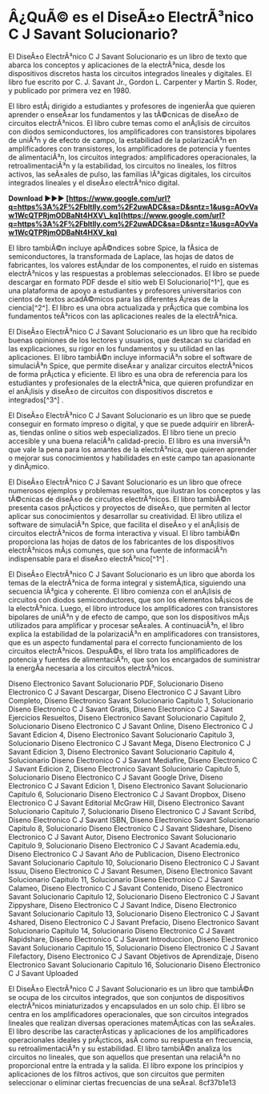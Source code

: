 
 
# Â¿QuÃ© es el DiseÃ±o ElectrÃ³nico C J Savant Solucionario?
 
El DiseÃ±o ElectrÃ³nico C J Savant Solucionario es un libro de texto que abarca los conceptos y aplicaciones de la electrÃ³nica, desde los dispositivos discretos hasta los circuitos integrados lineales y digitales. El libro fue escrito por C. J. Savant Jr., Gordon L. Carpenter y Martin S. Roder, y publicado por primera vez en 1980.
 
El libro estÃ¡ dirigido a estudiantes y profesores de ingenierÃ­a que quieren aprender o enseÃ±ar los fundamentos y las tÃ©cnicas de diseÃ±o de circuitos electrÃ³nicos. El libro cubre temas como el anÃ¡lisis de circuitos con diodos semiconductores, los amplificadores con transistores bipolares de uniÃ³n y de efecto de campo, la estabilidad de la polarizaciÃ³n en amplificadores con transistores, los amplificadores de potencia y fuentes de alimentaciÃ³n, los circuitos integrados: amplificadores operacionales, la retroalimentaciÃ³n y la estabilidad, los circuitos no lineales, los filtros activos, las seÃ±ales de pulso, las familias lÃ³gicas digitales, los circuitos integrados lineales y el diseÃ±o electrÃ³nico digital.
 
**Download ►►► [https://www.google.com/url?q=https%3A%2F%2Fbltlly.com%2F2uwADC&sa=D&sntz=1&usg=AOvVaw1WcQTPRjmODBaNt4HXV\_kq](https://www.google.com/url?q=https%3A%2F%2Fbltlly.com%2F2uwADC&sa=D&sntz=1&usg=AOvVaw1WcQTPRjmODBaNt4HXV_kq)**


 
El libro tambiÃ©n incluye apÃ©ndices sobre Spice, la fÃ­sica de semiconductores, la transformada de Laplace, las hojas de datos de fabricantes, los valores estÃ¡ndar de los componentes, el ruido en sistemas electrÃ³nicos y las respuestas a problemas seleccionados. El libro se puede descargar en formato PDF desde el sitio web El Solucionario[^1^], que es una plataforma de apoyo a estudiantes y profesores universitarios con cientos de textos acadÃ©micos para las diferentes Ã¡reas de la ciencia[^2^]. El libro es una obra actualizada y prÃ¡ctica que combina los fundamentos teÃ³ricos con las aplicaciones reales de la electrÃ³nica.
  
El DiseÃ±o ElectrÃ³nico C J Savant Solucionario es un libro que ha recibido buenas opiniones de los lectores y usuarios, que destacan su claridad en las explicaciones, su rigor en los fundamentos y su utilidad en las aplicaciones. El libro tambiÃ©n incluye informaciÃ³n sobre el software de simulaciÃ³n Spice, que permite diseÃ±ar y analizar circuitos electrÃ³nicos de forma prÃ¡ctica y eficiente. El libro es una obra de referencia para los estudiantes y profesionales de la electrÃ³nica, que quieren profundizar en el anÃ¡lisis y diseÃ±o de circuitos con dispositivos discretos e integrados[^3^] .
 
El DiseÃ±o ElectrÃ³nico C J Savant Solucionario es un libro que se puede conseguir en formato impreso o digital, y que se puede adquirir en librerÃ­as, tiendas online o sitios web especializados. El libro tiene un precio accesible y una buena relaciÃ³n calidad-precio. El libro es una inversiÃ³n que vale la pena para los amantes de la electrÃ³nica, que quieren aprender o mejorar sus conocimientos y habilidades en este campo tan apasionante y dinÃ¡mico.
  
El DiseÃ±o ElectrÃ³nico C J Savant Solucionario es un libro que ofrece numerosos ejemplos y problemas resueltos, que ilustran los conceptos y las tÃ©cnicas de diseÃ±o de circuitos electrÃ³nicos. El libro tambiÃ©n presenta casos prÃ¡cticos y proyectos de diseÃ±o, que permiten al lector aplicar sus conocimientos y desarrollar su creatividad. El libro utiliza el software de simulaciÃ³n Spice, que facilita el diseÃ±o y el anÃ¡lisis de circuitos electrÃ³nicos de forma interactiva y visual. El libro tambiÃ©n proporciona las hojas de datos de los fabricantes de los dispositivos electrÃ³nicos mÃ¡s comunes, que son una fuente de informaciÃ³n indispensable para el diseÃ±o electrÃ³nico[^1^] .
 
El DiseÃ±o ElectrÃ³nico C J Savant Solucionario es un libro que aborda los temas de la electrÃ³nica de forma integral y sistemÃ¡tica, siguiendo una secuencia lÃ³gica y coherente. El libro comienza con el anÃ¡lisis de circuitos con diodos semiconductores, que son los elementos bÃ¡sicos de la electrÃ³nica. Luego, el libro introduce los amplificadores con transistores bipolares de uniÃ³n y de efecto de campo, que son los dispositivos mÃ¡s utilizados para amplificar y procesar seÃ±ales. A continuaciÃ³n, el libro explica la estabilidad de la polarizaciÃ³n en amplificadores con transistores, que es un aspecto fundamental para el correcto funcionamiento de los circuitos electrÃ³nicos. DespuÃ©s, el libro trata los amplificadores de potencia y fuentes de alimentaciÃ³n, que son los encargados de suministrar la energÃ­a necesaria a los circuitos electrÃ³nicos.
 
Diseno Electronico Savant Solucionario PDF,  Solucionario Diseno Electronico C J Savant Descargar,  Diseno Electronico C J Savant Libro Completo,  Diseno Electronico Savant Solucionario Capitulo 1,  Solucionario Diseno Electronico C J Savant Gratis,  Diseno Electronico C J Savant Ejercicios Resueltos,  Diseno Electronico Savant Solucionario Capitulo 2,  Solucionario Diseno Electronico C J Savant Online,  Diseno Electronico C J Savant Edicion 4,  Diseno Electronico Savant Solucionario Capitulo 3,  Solucionario Diseno Electronico C J Savant Mega,  Diseno Electronico C J Savant Edicion 3,  Diseno Electronico Savant Solucionario Capitulo 4,  Solucionario Diseno Electronico C J Savant Mediafire,  Diseno Electronico C J Savant Edicion 2,  Diseno Electronico Savant Solucionario Capitulo 5,  Solucionario Diseno Electronico C J Savant Google Drive,  Diseno Electronico C J Savant Edicion 1,  Diseno Electronico Savant Solucionario Capitulo 6,  Solucionario Diseno Electronico C J Savant Dropbox,  Diseno Electronico C J Savant Editorial McGraw Hill,  Diseno Electronico Savant Solucionario Capitulo 7,  Solucionario Diseno Electronico C J Savant Scribd,  Diseno Electronico C J Savant ISBN,  Diseno Electronico Savant Solucionario Capitulo 8,  Solucionario Diseno Electronico C J Savant Slideshare,  Diseno Electronico C J Savant Autor,  Diseno Electronico Savant Solucionario Capitulo 9,  Solucionario Diseno Electronico C J Savant Academia.edu,  Diseno Electronico C J Savant Año de Publicacion,  Diseno Electronico Savant Solucionario Capitulo 10,  Solucionario Diseno Electronico C J Savant Issuu,  Diseno Electronico C J Savant Resumen,  Diseno Electronico Savant Solucionario Capitulo 11,  Solucionario Diseno Electronico C J Savant Calameo,  Diseno Electronico C J Savant Contenido,  Diseno Electronico Savant Solucionario Capitulo 12,  Solucionario Diseno Electronico C J Savant Zippyshare,  Diseno Electronico C J Savant Indice,  Diseno Electronico Savant Solucionario Capitulo 13,  Solucionario Diseno Electronico C J Savant 4shared,  Diseno Electronico C J Savant Prefacio,  Diseno Electronico Savant Solucionario Capitulo 14,  Solucionario Diseno Electronico C J Savant Rapidshare,  Diseno Electronico C J Savant Introduccion,  Diseno Electronico Savant Solucionario Capitulo 15,  Solucionario Diseno Electronico C J Savant Filefactory,  Diseno Electronico C J Savant Objetivos de Aprendizaje,  Diseno Electronico Savant Solucionario Capitulo 16,  Solucionario Diseno Electronico C J Savant Uploaded
 
El DiseÃ±o ElectrÃ³nico C J Savant Solucionario es un libro que tambiÃ©n se ocupa de los circuitos integrados, que son conjuntos de dispositivos electrÃ³nicos miniaturizados y encapsulados en un solo chip. El libro se centra en los amplificadores operacionales, que son circuitos integrados lineales que realizan diversas operaciones matemÃ¡ticas con las seÃ±ales. El libro describe las caracterÃ­sticas y aplicaciones de los amplificadores operacionales ideales y prÃ¡cticos, asÃ­ como su respuesta en frecuencia, su retroalimentaciÃ³n y su estabilidad. El libro tambiÃ©n analiza los circuitos no lineales, que son aquellos que presentan una relaciÃ³n no proporcional entre la entrada y la salida. El libro expone los principios y aplicaciones de los filtros activos, que son circuitos que permiten seleccionar o eliminar ciertas frecuencias de una seÃ±al.
 8cf37b1e13
 
